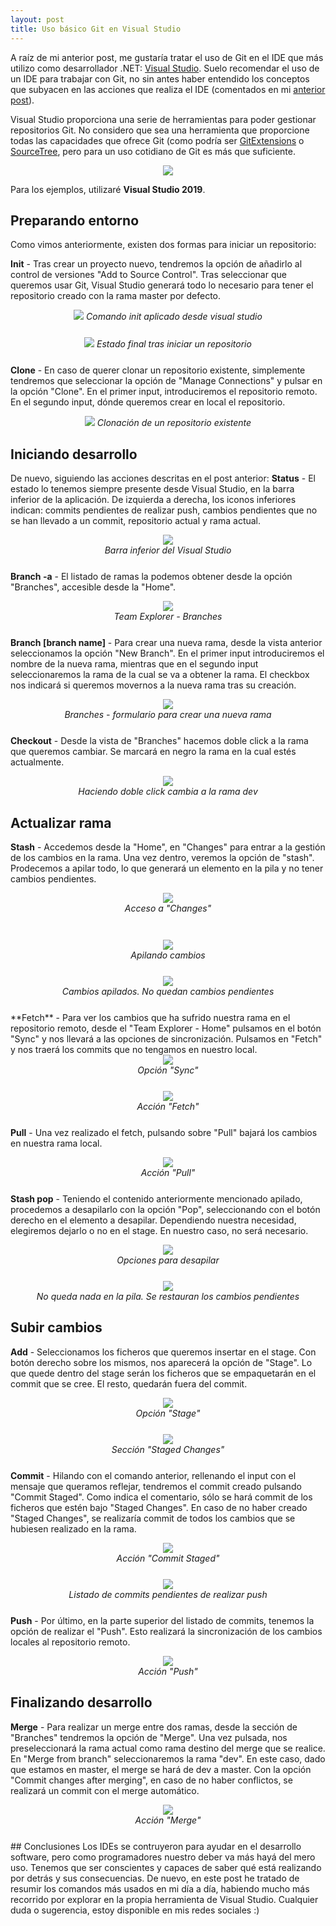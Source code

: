 ```yaml
---
layout: post
title: Uso básico Git en Visual Studio
---
```


A raíz de mi anterior post, me gustaría tratar el uso de Git en el IDE que más utilizo como desarrollador .NET: <a href="https://visualstudio.microsoft.com/es/" target="_blank">Visual Studio</a>. Suelo recomendar el uso de un IDE para trabajar con Git, no sin antes haber entendido los conceptos que subyacen en las acciones que realiza el IDE (comentados en mi <a href="https://dielop101.github.io/CheatSheet-Git-Basic/" target="_blank">anterior post</a>).

Visual Studio proporciona una serie de herramientas para poder gestionar repositorios Git. No considero que sea una herramienta que proporcione todas las capacidades que ofrece Git (como podría ser <a href="https://gitextensions.github.io/" target="_blank">GitExtensions</a> o <a href="https://www.sourcetreeapp.com/" target="_blank">SourceTree</a>, pero para un uso cotidiano de Git es más que suficiente.

<div align="center">
  <img src="/images/git-vs.png"/>
</div>

Para los ejemplos, utilizaré <b>Visual Studio 2019</b>.

## Preparando entorno
Como vimos anteriormente, existen dos formas para iniciar un repositorio:

**Init** - Tras crear un proyecto nuevo, tendremos la opción de añadirlo al control de versiones "Add to Source Control". Tras seleccionar que queremos usar Git, Visual Studio generará todo lo necesario para tener el repositorio creado con la rama master por defecto.
<div align="center" style="margin-bottom: 25px;">
  <img src="/images/GitVisualStudio/init-01.png"/>
  <i>Comando init aplicado desde visual studio</i>
</div>
<div align="center" style="margin-bottom: 25px;">
  <img src="/images/GitVisualStudio/init-02.png"/>
  <i>Estado final tras iniciar un repositorio</i>
</div>

**Clone** - En caso de querer clonar un repositorio existente, simplemente tendremos que seleccionar la opción de "Manage Connections" y pulsar en la opción "Clone". En el primer input, introduciremos el repositorio remoto. En el segundo input, dónde queremos crear en local el repositorio.
<div align="center" style="margin-bottom: 25px;">
  <img src="/images/GitVisualStudio/clone-01.png"/>
  <i>Clonación de un repositorio existente</i>
</div>

## Iniciando desarrollo
De nuevo, siguiendo las acciones descritas en el post anterior:
**Status** - El estado lo tenemos siempre presente desde Visual Studio, en la barra inferior de la aplicación. De izquierda a derecha, los iconos inferiores indican: commits pendientes de realizar push, cambios pendientes que no se han llevado a un commit, repositorio actual y rama actual.
<div align="center" style="margin-bottom: 25px;">
  <img src="/images/GitVisualStudio/status-01.png"/>
  <div><i>Barra inferior del Visual Studio</i></div>
</div>

**Branch -a** - El listado de ramas la podemos obtener desde la opción "Branches", accesible desde la "Home".
<div align="center" style="margin-bottom: 25px;">
  <img src="/images/GitVisualStudio/branch-01.png"/>
  <div><i>Team Explorer - Branches</i></div>
</div>

**Branch [branch name]** - Para crear una nueva rama, desde la vista anterior seleccionamos la opción "New Branch". En el primer input introduciremos el nombre de la nueva rama, mientras que en el segundo input seleccionaremos la rama de la cual se va a obtener la rama. El checkbox nos indicará si queremos movernos a la nueva rama tras su creación.
<div align="center" style="margin-bottom: 25px;">
  <img src="/images/GitVisualStudio/branch-02.png"/>
  <div><i>Branches - formulario para crear una nueva rama</i></div>
</div>

**Checkout** - Desde la vista de "Branches" hacemos doble click a la rama que queremos cambiar. Se marcará en negro la rama en la cual estés actualmente.
<div align="center" style="margin-bottom: 25px;">
  <img src="/images/GitVisualStudio/Checkout-01.png"/>
  <div><i>Haciendo doble click cambia a la rama dev </i></div>
</div>

## Actualizar rama
**Stash** - Accedemos desde la "Home", en "Changes" para entrar a la gestión de los cambios en la rama. Una vez dentro, veremos la opción de "stash". Prodecemos a apilar todo, lo que generará un elemento en la pila y no tener cambios pendientes.
<div align="center" style="margin-bottom: 25px;">
  <img src="/images/GitVisualStudio/stash-01.png"/>
  <div><i>Acceso a "Changes"</i></div>
</div>
<br>
<div align="center" style="margin-bottom: 25px;">
  <img src="/images/GitVisualStudio/stash-02.png"/>
  <div><i>Apilando cambios</i></div>
</div>
<div align="center" style="margin-bottom: 25px;">
  <img src="/images/GitVisualStudio/stash-03.png"/>
  <div><i>Cambios apilados. No quedan cambios pendientes</i></div>
</div>
**Fetch** - Para ver los cambios que ha sufrido nuestra rama en el repositorio remoto, desde el "Team Explorer - Home" pulsamos en el botón "Sync" y nos llevará a las opciones de sincronización. Pulsamos en "Fetch" y nos traerá los commits que no tengamos en nuestro local.
<div align="center" style="margin-bottom: 25px;">
  <img src="/images/GitVisualStudio/fetch-01.png"/>
  <div><i>Opción "Sync"</i></div>
</div>
<div align="center" style="margin-bottom: 25px;">
  <img src="/images/GitVisualStudio/fetch-02.png"/>
  <div><i>Acción "Fetch"</i></div>
</div>

**Pull** - Una vez realizado el fetch, pulsando sobre "Pull" bajará los cambios en nuestra rama local.
<div align="center" style="margin-bottom: 25px;">
  <img src="/images/GitVisualStudio/pull-01.png"/>
  <div><i>Acción "Pull"</i></div>
</div>


**Stash pop** - Teniendo el contenido anteriormente mencionado apilado, procedemos a desapilarlo con la opción "Pop", seleccionando con el botón derecho en el elemento a desapilar. Dependiendo nuestra necesidad, elegiremos dejarlo o no en el stage. En nuestro caso, no será necesario.
<div align="center" style="margin-bottom: 25px;">
  <img src="/images/GitVisualStudio/stash-04.png"/>
  <div><i>Opciones para desapilar</i></div>
</div>
<div align="center" style="margin-bottom: 25px;">
  <img src="/images/GitVisualStudio/stash-05.png"/>
  <div><i>No queda nada en la pila. Se restauran los cambios pendientes</i></div>
</div>

## Subir cambios
**Add** - Seleccionamos los ficheros que queremos insertar en el stage. Con botón derecho sobre los mismos, nos aparecerá la opción de "Stage". Lo que quede dentro del stage serán los ficheros que se empaquetarán en el commit que se cree. El resto, quedarán fuera del commit.
<div align="center" style="margin-bottom: 25px;">
  <img src="/images/GitVisualStudio/add-01.png"/>
  <div><i>Opción "Stage"</i></div>
</div>
<div align="center" style="margin-bottom: 25px;">
  <img src="/images/GitVisualStudio/add-02.png"/>
  <div><i>Sección "Staged Changes"</i></div>
</div>

**Commit** - Hilando con el comando anterior, rellenando el input con el mensaje que queramos reflejar, tendremos el commit creado pulsando "Commit Staged". Como indica el comentario, sólo se hará commit de los ficheros que estén bajo "Staged Changes". En caso de no haber creado "Staged Changes", se realizaría commit de todos los cambios que se hubiesen realizado en la rama.
<div align="center" style="margin-bottom: 25px;">
  <img src="/images/GitVisualStudio/commit-01.png"/>
  <div><i>Acción "Commit Staged"</i></div>
</div>
<div align="center" style="margin-bottom: 25px;">
  <img src="/images/GitVisualStudio/commit-02.png"/>
  <div><i>Listado de commits pendientes de realizar push</i></div>
</div>

**Push** - Por último, en la parte superior del listado de commits, tenemos la opción de realizar el "Push". Esto realizará la sincronización de los cambios locales al repositorio remoto.
<div align="center" style="margin-bottom: 25px;">
  <img src="/images/GitVisualStudio/push-01.png"/>
  <div><i>Acción "Push"</i></div>
</div>


## Finalizando desarrollo
**Merge** - Para realizar un merge entre dos ramas, desde la sección de "Branches" tendremos la opción de "Merge". Una vez pulsada, nos preseleccionará la rama actual como rama destino del merge que se realice. En "Merge from branch" seleccionaremos la rama "dev". En este caso, dado que estamos en master, el merge se hará de dev a master. Con la opción "Commit changes after merging", en caso de no haber conflictos, se realizará un commit con el merge automático.
<div align="center" style="margin-bottom: 25px;">
  <img src="/images/GitVisualStudio/merge-01.png"/>
  <div><i>Acción "Merge"</i></div>
</div>
## Conclusiones
Los IDEs se contruyeron para ayudar en el desarrollo software, pero como programadores nuestro deber va más hayá del mero uso. Tenemos que ser conscientes y capaces de saber qué está realizando por detrás y sus consecuencias. De nuevo, en este post he tratado de resumir los comandos más usados en mi día a día, habiendo mucho más recorrido por explorar en la  propia herramienta de Visual Studio. Cualquier duda o sugerencia, estoy disponible en mis redes sociales :)